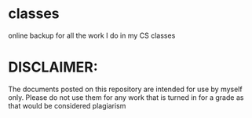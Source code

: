 classes
=======

online backup for all the work I do in my CS classes

DISCLAIMER:
===========

The documents posted on this repository are intended for use by myself only.  Please do not use them for any work that is 
turned in for a grade as that would be considered plagiarism
